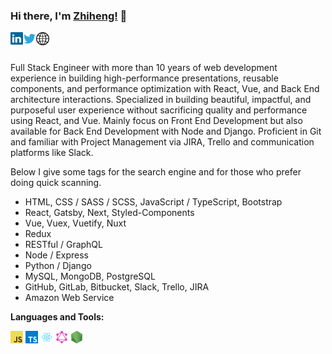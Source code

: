 ### Hi there, I'm [Zhiheng!](https://zhihengdev.com/) 👋

<a href="https://www.linkedin.com/in/zhiheng-devhabit">
  <img align="left" alt="Zhiheng Sun | Linkedin" width="20px" src="https://raw.githubusercontent.com/DevHabit/DevHabit/master/assets/linkedin.svg" />
</a>
<a href="https://twitter.com/sun_zhiheng">
  <img align="left" alt="Zhiheng Sun | Twitter" width="21px" src="https://raw.githubusercontent.com/DevHabit/DevHabit/master/assets/twitter.svg" />
</a>
<a href="https://www.zhihengdev.com">
  <img align="left" alt="Zhiheng Sun | Website" width="21px" src="https://raw.githubusercontent.com/DevHabit/DevHabit/master/assets/globe.png" />
</a>

<br />
<br />

Full Stack Engineer with more than 10 years of web development experience in building high-performance presentations, reusable components, and performance optimization with React, Vue, and Back End architecture interactions. Specialized in building beautiful, impactful, and purposeful user experience without sacrificing quality and performance using React, and Vue. Mainly focus on Front End Development but also available for Back End Development with Node and Django. Proficient in Git and familiar with Project Management via JIRA, Trello and communication platforms like Slack.

Below I give some tags for the search engine and for those who prefer doing quick scanning.

- HTML, CSS / SASS / SCSS, JavaScript / TypeScript, Bootstrap
- React, Gatsby, Next, Styled-Components
- Vue, Vuex, Vuetify, Nuxt
- Redux
- RESTful / GraphQL
- Node / Express
- Python / Django
- MySQL, MongoDB, PostgreSQL
- GitHub, GitLab, Bitbucket, Slack, Trello, JIRA
- Amazon Web Service

**Languages and Tools:**

<code><img height="20" src="https://raw.githubusercontent.com/github/explore/80688e429a7d4ef2fca1e82350fe8e3517d3494d/topics/javascript/javascript.png"></code>
<code><img height="20" src="https://raw.githubusercontent.com/github/explore/80688e429a7d4ef2fca1e82350fe8e3517d3494d/topics/typescript/typescript.png"></code>
<code><img height="20" src="https://raw.githubusercontent.com/github/explore/80688e429a7d4ef2fca1e82350fe8e3517d3494d/topics/react/react.png"></code>
<code><img height="20" src="https://raw.githubusercontent.com/github/explore/5c058a388828bb5fde0bcafd4bc867b5bb3f26f3/topics/graphql/graphql.png"></code>
<code><img height="20" src="https://raw.githubusercontent.com/github/explore/80688e429a7d4ef2fca1e82350fe8e3517d3494d/topics/nodejs/nodejs.png"></code>

<!-- _NOTE: Top languages does not indicate my skill level or something like that, it's a github metric of which languages i have the most code on github, it's a new feature of [github-readme-stats](https://github.com/anuraghazra/github-readme-stats)_ -->

<!-- <img align="center" src="https://github-readme-stats.vercel.app/api?username=DevHabit&show_icons=true&include_all_commits=true&theme=material-palenight" alt="DevHabit's github stats" /> -->
<!-- <img align="center" src="https://github-readme-stats.vercel.app/api/top-langs/?username=DevHabit&layout=compact&theme=material-palenight" /> -->

<!-- <a href="https://github.com/anuraghazra/github-readme-stats">
  <img align="center" src="https://github-readme-stats.vercel.app/api/pin/?username=DevHabit&repo=github-readme-stats&theme=material-palenight" />
</a>
<a href="https://github.com/anuraghazra/anuraghazra.github.io">
  <img align="center" src="https://github-readme-stats.vercel.app/api/pin/?username=anuraghazra&repo=anuraghazra.github.io&theme=material-palenight" />
</a> -->

<!-- [![S.ZHeng's Weektime stats](https://github-readme-stats.vercel.app/api/wakatime?username=DevHabit)](https://github.com/anuraghazra/github-readme-stats) -->
